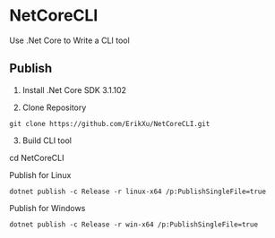 # NetCoreCLI
Use .Net Core to Write a CLI tool

## Publish

1. Install .Net Core SDK 3.1.102

2. Clone Repository

```
git clone https://github.com/ErikXu/NetCoreCLI.git
```

3. Build CLI tool

cd NetCoreCLI

Publish for Linux

```
dotnet publish -c Release -r linux-x64 /p:PublishSingleFile=true
```

Publish for Windows

```
dotnet publish -c Release -r win-x64 /p:PublishSingleFile=true
```